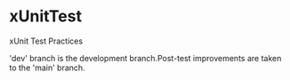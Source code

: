 # xUnitTest
xUnit Test Practices

'dev' branch is the development branch.Post-test improvements are taken to the 'main' branch.
